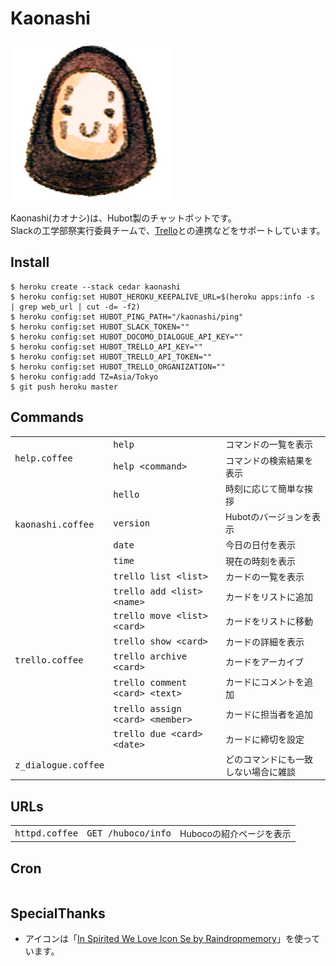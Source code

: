 # Kaonashi

![icon.png](https://raw.githubusercontent.com/hico-horiuchi/kaonashi/master/data/icon.png)

Kaonashi(カオナシ)は、Hubot製のチャットボットです。  
Slackの工学部祭実行委員チームで、[Trello](https://trello.com/)との連携などをサポートしています。

## Install

    $ heroku create --stack cedar kaonashi
    $ heroku config:set HUBOT_HEROKU_KEEPALIVE_URL=$(heroku apps:info -s  | grep web_url | cut -d= -f2)
    $ heroku config:set HUBOT_PING_PATH="/kaonashi/ping"
    $ heroku config:set HUBOT_SLACK_TOKEN=""
    $ heroku config:set HUBOT_DOCOMO_DIALOGUE_API_KEY=""
    $ heroku config:set HUBOT_TRELLO_API_KEY=""
    $ heroku config:set HUBOT_TRELLO_API_TOKEN=""
    $ heroku config:set HUBOT_TRELLO_ORGANIZATION=""
    $ heroku config:add TZ=Asia/Tokyo
    $ git push heroku master

## Commands

<table>
  <thead></thead>
  <tbody>
    <tr>
      <td rowspan="2"><tt>help.coffee</tt></td>
      <td><tt>help</tt></td>
      <td>コマンドの一覧を表示</td>
    </tr>
    <tr>
      <td><tt>help &lt;command&gt;</tt></td>
      <td>コマンドの検索結果を表示</td>
    </tr>
    <tr>
      <td rowspan="4"><tt>kaonashi.coffee</tt></td>
      <td><tt>hello</tt></td>
      <td>時刻に応じて簡単な挨拶</td>
    </tr>
    <tr>
      <td><tt>version</tt></td>
      <td>Hubotのバージョンを表示</td>
    </tr>
    <tr>
      <td><tt>date</tt></td>
      <td>今日の日付を表示</td>
    </tr>
    <tr>
      <td><tt>time</tt></td>
      <td>現在の時刻を表示</td>
    </tr>
    <tr>
      <td rowspan="8"><tt>trello.coffee</tt></td>
      <td><tt>trello list &lt;list&gt;</tt></td>
      <td>カードの一覧を表示</td>
    </tr>
    <tr>
      <td><tt>trello add &lt;list&gt; &lt;name&gt;</tt></td>
      <td>カードをリストに追加</td>
    </tr>
    <tr>
      <td><tt>trello move &lt;list&gt; &lt;card&gt;</tt></td>
      <td>カードをリストに移動</td>
    </tr>
    <tr>
      <td><tt>trello show &lt;card&gt;</tt></td>
      <td>カードの詳細を表示</td>
    </tr>
    <tr>
      <td><tt>trello archive &lt;card&gt;</tt></td>
      <td>カードをアーカイブ</td>
    </tr>
    <tr>
      <td><tt>trello comment &lt;card&gt; &lt;text&gt;</tt></td>
      <td>カードにコメントを追加</td>
    </tr>
    <tr>
      <td><tt>trello assign &lt;card&gt; &lt;member&gt;</tt></td>
      <td>カードに担当者を追加</td>
    </tr>
    <tr>
      <td><tt>trello due &lt;card&gt; &lt;date&gt;</tt></td>
      <td>カードに締切を設定</td>
    </tr>
    <tr>
      <td><tt>z_dialogue.coffee</tt></td>
      <td></td>
      <td>どのコマンドにも一致しない場合に雑談</td>
    </tr>
  </tbody>
</table>

## URLs

<table>
  <thead></thead>
  <tbody>
    <tr>
      <td><tt>httpd.coffee</tt></td>
      <td><tt>GET /huboco/info</tt></td>
      <td>Hubocoの紹介ページを表示</td>
    </tr>
 </tbody>
</table>

## Cron

<table>
  <thead></thead>
  <tbody>
 </tbody>
</table>

## SpecialThanks

  - アイコンは「[In Spirited We Love Icon Se by Raindropmemory](http://raindropmemory.deviantart.com/art/In-Spirited-We-Love-Icon-Set-Repost-304014435)」を使っています。
